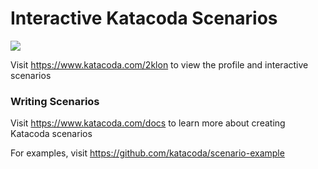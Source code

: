 # Interactive Katacoda Scenarios

[![](http://shields.katacoda.com/katacoda/2klon/count.svg)](https://www.katacoda.com/2klon "Get your profile on Katacoda.com")

Visit https://www.katacoda.com/2klon to view the profile and interactive scenarios

### Writing Scenarios
Visit https://www.katacoda.com/docs to learn more about creating Katacoda scenarios

For examples, visit https://github.com/katacoda/scenario-example
